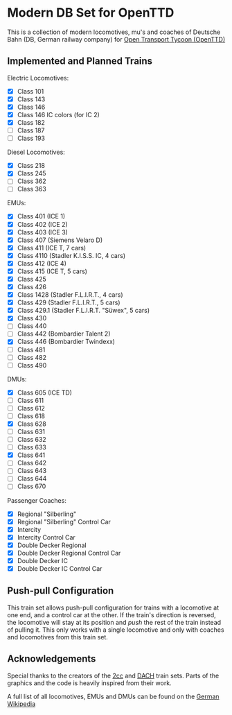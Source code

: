 # Modern DB Set for OpenTTD

This is a collection of modern locomotives, mu's and coaches of Deutsche Bahn (DB, German railway company) for [Open Transport Tycoon (OpenTTD)](https://www.openttd.org/)

## Implemented and Planned Trains

Electric Locomotives:

* [x] Class 101
* [x] Class 143
* [x] Class 146
* [x] Class 146 IC colors (for IC 2)
* [x] Class 182
* [ ] Class 187
* [ ] Class 193

Diesel Locomotives:

* [x] Class 218
* [x] Class 245
* [ ] Class 362
* [ ] Class 363

EMUs:

* [x] Class 401 (ICE 1)
* [x] Class 402 (ICE 2)
* [x] Class 403 (ICE 3)
* [x] Class 407 (Siemens Velaro D)
* [x] Class 411 (ICE T, 7 cars)
* [X] Class 4110 (Stadler K.I.S.S. IC, 4 cars)
* [x] Class 412 (ICE 4)
* [x] Class 415 (ICE T, 5 cars)
* [x] Class 425
* [x] Class 426
* [x] Class 1428 (Stadler F.L.I.R.T., 4 cars) 
* [x] Class 429 (Stadler F.L.I.R.T., 5 cars)
* [x] Class 429.1 (Stadler F.L.I.R.T. "Süwex", 5 cars)
* [x] Class 430
* [ ] Class 440
* [ ] Class 442 (Bombardier Talent 2)
* [x] Class 446 (Bombardier Twindexx)
* [ ] Class 481
* [ ] Class 482
* [ ] Class 490

DMUs:

* [x] Class 605 (ICE TD)
* [ ] Class 611
* [ ] Class 612
* [ ] Class 618
* [x] Class 628
* [ ] Class 631
* [ ] Class 632
* [ ] Class 633
* [x] Class 641
* [ ] Class 642
* [ ] Class 643
* [ ] Class 644
* [ ] Class 670

Passenger Coaches:

* [x] Regional "Silberling"
* [x] Regional "Silberling" Control Car
* [x] Intercity
* [x] Intercity Control Car
* [x] Double Decker Regional
* [x] Double Decker Regional Control Car
* [x] Double Decker IC
* [x] Double Decker IC Control Car

## Push-pull Configuration

This train set allows push-pull configuration for trains with a locomotive at one end, and a control car at the other. If the train's direction is reversed, the locomotive will stay at its position and *push* the rest of the train instead of pulling it. This only works with a single locomotive and only with coaches and locomotives from this train set.

## Acknowledgements

Special thanks to the creators of the [2cc](https://wiki.openttd.org/2cc_TrainSet) and [DACH](https://www.tt-forums.net/viewtopic.php?t=56666) train sets. Parts of the graphics and the code is heavily inspired from their work.

A full list of all locomotives, EMUs and DMUs can be found on the [German Wikipedia](https://de.wikipedia.org/wiki/Liste_der_Lokomotiv-_und_Triebwagenbaureihen_der_Deutschen_Bahn)
